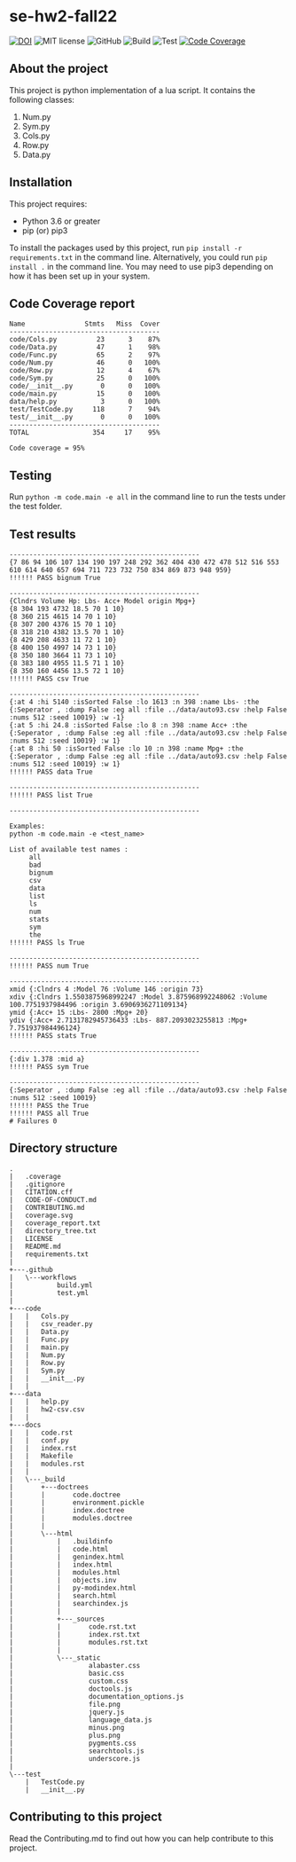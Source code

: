 # se-hw2-fall22

[![DOI](https://zenodo.org/badge/DOI/10.5281/zenodo.7113804.svg)](https://doi.org/10.5281/zenodo.7113804)
![MIT license](https://img.shields.io/badge/License-MIT-green.svg)
![GitHub](https://img.shields.io/badge/Language-Python-blue.svg)
![Build](https://github.com/ekanshsinghal/se-hw2-fall22/actions/workflows/build.yml/badge.svg)
![Test](https://github.com/ekanshsinghal/se-hw2-fall22/actions/workflows/test.yml/badge.svg)
[![Code Coverage](https://img.shields.io/badge/Code%20Coverage-95%25-brightgreen)](https://github.com/ekanshsinghal/se-hw2-fall22/blob/main/coverage_report.txt)

## About the project

This project is python implementation of a lua script. It contains the following classes:
1. Num.py
2. Sym.py
3. Cols.py
4. Row.py
5. Data.py

## Installation
This project requires:
 - Python 3.6 or greater
 - pip (or) pip3
 
 To install the packages used by this project, run ```pip install -r requirements.txt``` in the command line. Alternatively, you could run ```pip install .``` in the command line. You may need to use pip3 depending on how it has been set up in your system.
 
## Code Coverage report

```
Name               Stmts   Miss  Cover
--------------------------------------
code/Cols.py          23      3    87%
code/Data.py          47      1    98%
code/Func.py          65      2    97%
code/Num.py           46      0   100%
code/Row.py           12      4    67%
code/Sym.py           25      0   100%
code/__init__.py       0      0   100%
code/main.py          15      0   100%
data/help.py           3      0   100%
test/TestCode.py     118      7    94%
test/__init__.py       0      0   100%
--------------------------------------
TOTAL                354     17    95%

Code coverage = 95%
```

## Testing
Run ```python -m code.main -e all``` in the command line to run the tests under the test folder.

## Test results
```
------------------------------------------------
{7 86 94 106 107 134 190 197 248 292 362 404 430 472 478 512 516 553 610 614 640 657 694 711 723 732 750 834 869 873 948 959}
!!!!!! PASS bignum True

------------------------------------------------
{Clndrs Volume Hp: Lbs- Acc+ Model origin Mpg+}
{8 304 193 4732 18.5 70 1 10}
{8 360 215 4615 14 70 1 10}
{8 307 200 4376 15 70 1 10}
{8 318 210 4382 13.5 70 1 10}
{8 429 208 4633 11 72 1 10}
{8 400 150 4997 14 73 1 10}
{8 350 180 3664 11 73 1 10}
{8 383 180 4955 11.5 71 1 10}
{8 350 160 4456 13.5 72 1 10}
!!!!!! PASS csv True

------------------------------------------------
{:at 4 :hi 5140 :isSorted False :lo 1613 :n 398 :name Lbs- :the {:Seperator , :dump False :eg all :file ../data/auto93.csv :help False :nums 512 :seed 10019} :w -1}
{:at 5 :hi 24.8 :isSorted False :lo 8 :n 398 :name Acc+ :the {:Seperator , :dump False :eg all :file ../data/auto93.csv :help False :nums 512 :seed 10019} :w 1}
{:at 8 :hi 50 :isSorted False :lo 10 :n 398 :name Mpg+ :the {:Seperator , :dump False :eg all :file ../data/auto93.csv :help False :nums 512 :seed 10019} :w 1}
!!!!!! PASS data True

------------------------------------------------
!!!!!! PASS list True

------------------------------------------------

Examples: 
python -m code.main -e <test_name>

List of available test names : 
	 all
	 bad
	 bignum
	 csv
	 data
	 list
	 ls
	 num
	 stats
	 sym
	 the
!!!!!! PASS ls True

------------------------------------------------
!!!!!! PASS num True

------------------------------------------------
xmid {:Clndrs 4 :Model 76 :Volume 146 :origin 73}
xdiv {:Clndrs 1.5503875968992247 :Model 3.875968992248062 :Volume 100.7751937984496 :origin 3.6906936271109134}
ymid {:Acc+ 15 :Lbs- 2800 :Mpg+ 20}
ydiv {:Acc+ 2.7131782945736433 :Lbs- 887.2093023255813 :Mpg+ 7.751937984496124}
!!!!!! PASS stats True

------------------------------------------------
{:div 1.378 :mid a}
!!!!!! PASS sym True

------------------------------------------------
{:Seperator , :dump False :eg all :file ../data/auto93.csv :help False :nums 512 :seed 10019}
!!!!!! PASS the True
!!!!!! PASS all True
# Failures 0
```
 
## Directory structure
    .
    |   .coverage
    |   .gitignore
    |   CITATION.cff
    |   CODE-OF-CONDUCT.md
    |   CONTRIBUTING.md
    |   coverage.svg
    |   coverage_report.txt
    |   directory_tree.txt
    |   LICENSE
    |   README.md
    |   requirements.txt
    |   
    +---.github
    |   \---workflows
    |           build.yml
    |           test.yml
    |           
    +---code
    |   |   Cols.py
    |   |   csv_reader.py
    |   |   Data.py
    |   |   Func.py
    |   |   main.py
    |   |   Num.py
    |   |   Row.py
    |   |   Sym.py
    |   |   __init__.py
    |   |
    +---data
    |   |   help.py
    |   |   hw2-csv.csv
    |   |         
    +---docs
    |   |   code.rst
    |   |   conf.py
    |   |   index.rst
    |   |   Makefile
    |   |   modules.rst
    |   |   
    |   \---_build
    |       +---doctrees
    |       |       code.doctree
    |       |       environment.pickle
    |       |       index.doctree
    |       |       modules.doctree
    |       |       
    |       \---html
    |           |   .buildinfo
    |           |   code.html
    |           |   genindex.html
    |           |   index.html
    |           |   modules.html
    |           |   objects.inv
    |           |   py-modindex.html
    |           |   search.html
    |           |   searchindex.js
    |           |   
    |           +---_sources
    |           |       code.rst.txt
    |           |       index.rst.txt
    |           |       modules.rst.txt
    |           |       
    |           \---_static
    |                   alabaster.css
    |                   basic.css
    |                   custom.css
    |                   doctools.js
    |                   documentation_options.js
    |                   file.png
    |                   jquery.js
    |                   language_data.js
    |                   minus.png
    |                   plus.png
    |                   pygments.css
    |                   searchtools.js
    |                   underscore.js
    |                   
    \---test
        |   TestCode.py
        |   __init__.py


## Contributing to this project
Read the Contributing.md to find out how you can help contribute to this project.




